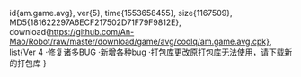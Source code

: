 id{am.game.avg},
ver{5},
time{1553658455},
size{1167509},
MD5{181622297A6ECF217502D71F79F9812E},
download{https://github.com/An-Mao/Robot/raw/master/download/game/avg/coolq/am.game.avg.cpk},
list{Ver 4
·修复诸多BUG
·新增各种bug
·打包库更改原打包库无法使用，请下载新的打包库
}